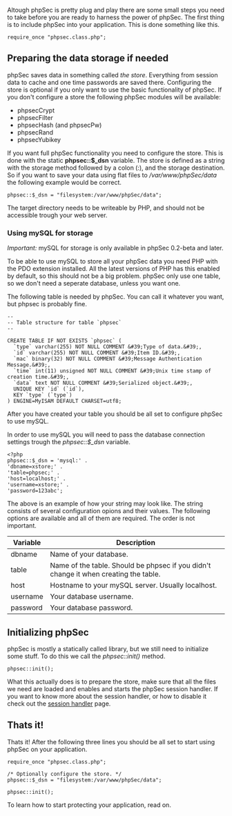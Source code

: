Altough phpSec is pretty plug and play there are some small steps you need to take before you are ready to harness the power of phpSec. The first thing is to include phpSec into your application. This is done something like this.

    require_once "phpsec.class.php";

Preparing the data storage if needed
------------------------------------
phpSec saves data in something called *the store*. Everything from session data to cache and one time passwords are saved there. Configuring the store is optional if you only want to use the basic functionality of phpSec. If you don't configure a store the following phpSec modules will be available:
  * phpsecCrypt
  * phpsecFilter
  * phpsecHash (and phpsecPw)
  * phpsecRand
  * phpsecYubikey

If you want full phpSec functionality you need to configure the store. This is done with the static **phpsec::$_dsn** variable. The store is defined as a string with the storage method followed by a colon (:), and the storage destination. So if you want to save your data using flat files to */var/www/phpSec/data* the following example would be correct.

    phpsec::$_dsn = "filesystem:/var/www/phpSec/data";

The target directory needs to be writeable by PHP, and should not be accessible trough your web server.

### Using mySQL for storage ###
*Important:* mySQL for storage is only available in phpSec 0.2-beta and later.

To be able to use mySQL to store all your phpSec data you need PHP with the PDO extension installed. All the latest versions of PHP has this enabled by default, so this should not be a big problem. phpSec only use one table, so we don't need a seperate database, unless you want one.

The following table is needed by phpSec. You can call it whatever you want, but phpsec is probably fine.


    --
    -- Table structure for table `phpsec`
    --
    
    CREATE TABLE IF NOT EXISTS `phpsec` (
      `type` varchar(255) NOT NULL COMMENT &#39;Type of data.&#39;,
      `id` varchar(255) NOT NULL COMMENT &#39;Item ID.&#39;,
      `mac` binary(32) NOT NULL COMMENT &#39;Message Authentication Message.&#39;,
      `time` int(11) unsigned NOT NULL COMMENT &#39;Unix time stamp of creation time.&#39;,
      `data` text NOT NULL COMMENT &#39;Serialized object.&#39;,
      UNIQUE KEY `id` (`id`),
      KEY `type` (`type`)
    ) ENGINE=MyISAM DEFAULT CHARSET=utf8;

After you have created your table you should be all set to configure phpSec to use mySQL.

In order to use mySQL you will need to pass the database connection settings trough the *phpsec::$_dsn* variable.

    <?php
    phpsec::$_dsn = 'mysql:' .
    'dbname=xstore;' .
    'table=phpsec;' .
    'host=localhost;' .
    'username=xstore;' .
    'password=123abc';


The above is an example of how your string may look like. The string consists of several configuration opions and their values. The following options are available and all of them are required. The order is not important.
<table>
	<thead>
		<tr>
			<th scope="col">
				Variable</th>
			<th scope="col">
				Description</th>
		</tr>
	</thead>
	<tbody>
		<tr>
			<td>
				dbname</td>
			<td>
				Name of your database.</td>
		</tr>
		<tr>
			<td>
				table</td>
			<td>
				Name of the table. Should be phpsec if you didn&#39;t change it when creating the table.</td>
		</tr>
		<tr>
			<td>
				host</td>
			<td>
				Hostname to your mySQL server. Usually localhost.</td>
		</tr>
		<tr>
			<td>
				username</td>
			<td>
				Your database username.</td>
		</tr>
		<tr>
			<td>
				password</td>
			<td>
				Your database password.</td>
		</tr>
	</tbody>
</table>

Initializing phpSec
-------------------
phpSec is mostly a statically called library, but we still need to initialize some stuff. To do this we call the *phpsec::init()* method.

    phpsec::init();

What this actually does is to prepare the store, make sure that all the files we need are loaded and enables and starts the phpSec session handler. If you want to know more about the session handler, or how to disable it check out the [session handler](/manual/session) page.

Thats it!
---------
Thats it! After the following three lines you should be all set to start using phpSec on your application.

    require_once "phpsec.class.php";
    
    /* Optionally configure the store. */
    phpsec::$_dsn = "filesystem:/var/www/phpSec/data";
    
    phpsec::init();

To learn how to start protecting your application, read on.
